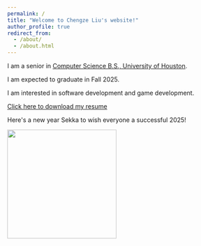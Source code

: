 ```yaml
---
permalink: /
title: "Welcome to Chengze Liu's website!"
author_profile: true
redirect_from: 
  - /about/
  - /about.html
---
```


I am a senior in [Computer Science B.S., University of Houston](https://www.uh.edu/nsm/computer-science/). 


I am expected to graduate in Fall 2025.


I am interested in software development and game development.


[Click here to download my resume](https://chengze24.github.io/files/Chengze_Liu_resume_2.pdf)


Here's a new year Sekka to wish everyone a successful 2025!


<img src="https://chengze24.github.io/images/sve_newyearsekka.png" alt="" width="250"/>
